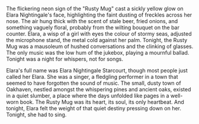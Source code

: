 The flickering neon sign of the "Rusty Mug" cast a sickly yellow glow on Elara Nightingale's face, highlighting the faint dusting of freckles across her nose.  The air hung thick with the scent of stale beer, fried onions, and something vaguely floral, probably from the wilting bouquet on the bar counter.  Elara, a wisp of a girl with eyes the colour of stormy seas, adjusted the microphone stand, the metal cold against her palm.  Tonight, the Rusty Mug was a mausoleum of hushed conversations and the clinking of glasses.  The only music was the low hum of the jukebox, playing a mournful ballad.  Tonight was a night for whispers, not for songs.

Elara's full name was Elara Nightingale Starcourt, though most people just called her Elara.  She was a singer, a fledgling performer in a town that seemed to have forgotten the sound of music.  The small, dusty town of Oakhaven, nestled amongst the whispering pines and ancient oaks, existed in a quiet slumber, a place where the days unfolded like pages in a well-worn book.  The Rusty Mug was its heart, its soul, its only heartbeat.  And tonight, Elara felt the weight of that quiet destiny pressing down on her.  Tonight, she had to sing.
